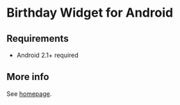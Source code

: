 # Birthday Widget for Android

## Requirements
* Android 2.1+ required

## More info
See [homepage](http://www.krtinec.cz/Home/bdwidget).